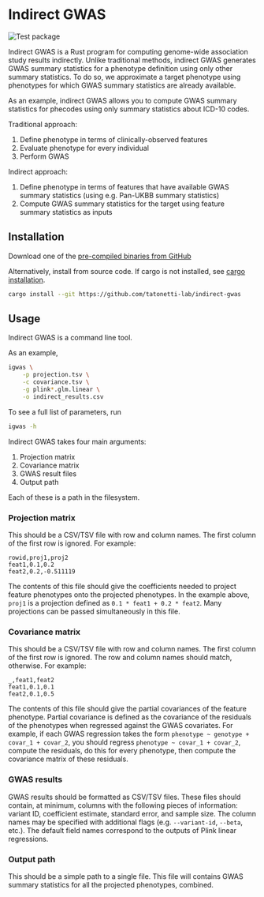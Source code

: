 # Indirect GWAS

![Test package](https://github.com/tatonetti-lab/indirect-gwas/actions/workflows/tests.yml/badge.svg?branch=main)

Indirect GWAS is a Rust program for computing genome-wide association study results indirectly.
Unlike traditional methods, indirect GWAS generates GWAS summary statistics for a phenotype definition using only other summary statistics.
To do so, we approximate a target phenotype using phenotypes for which GWAS summary statistics are already available.

As an example, indirect GWAS allows you to compute GWAS summary statistics for phecodes using only summary statistics about ICD-10 codes.

Traditional approach:
1. Define phenotype in terms of clinically-observed features
2. Evaluate phenotype for every individual
3. Perform GWAS

Indirect approach:
1. Define phenotype in terms of features that have available GWAS summary statistics (using e.g. Pan-UKBB summary statistics)
2. Compute GWAS summary statistics for the target using feature summary statistics as inputs

## Installation

Download one of the [pre-compiled binaries from GitHub](https://github.com/tatonetti-lab/indirect-gwas/releases/latest)

Alternatively, install from source code.
If cargo is not installed, see [cargo installation](https://doc.rust-lang.org/cargo/getting-started/installation.html).

```bash
cargo install --git https://github.com/tatonetti-lab/indirect-gwas
```

## Usage

Indirect GWAS is a command line tool.

As an example,

```bash
igwas \
    -p projection.tsv \
    -c covariance.tsv \
    -g plink*.glm.linear \
    -o indirect_results.csv
```

To see a full list of parameters, run

```bash
igwas -h
```

Indirect GWAS takes four main arguments:

1. Projection matrix
2. Covariance matrix
3. GWAS result files
4. Output path

Each of these is a path in the filesystem.

### Projection matrix

This should be a CSV/TSV file with row and column names.
The first column of the first row is ignored.
For example:

```
rowid,proj1,proj2
feat1,0.1,0.2
feat2,0.2,-0.511119
```

The contents of this file should give the coefficients needed to project feature phenotypes onto the projected phenotypes.
In the example above, `proj1` is a projection defined as `0.1 * feat1 + 0.2 * feat2`.
Many projections can be passed simultaneously in this file.

### Covariance matrix

This should be a CSV/TSV file with row and column names.
The first column of the first row is ignored.
The row and column names should match, otherwise.
For example:

```
_,feat1,feat2
feat1,0.1,0.1
feat2,0.1,0.5
```

The contents of this file should give the partial covariances of the feature phenotype.
Partial covariance is defined as the covariance of the residuals of the phenotypes when regressed against the GWAS covariates.
For example, if each GWAS regression takes the form `phenotype ~ genotype + covar_1 + covar_2`, you should regress `phenotype ~ covar_1 + covar_2`, compute the residuals, do this for every phenotype, then compute the covariance matrix of these residuals.

### GWAS results

GWAS results should be formatted as CSV/TSV files.
These files should contain, at minimum, columns with the following pieces of information: variant ID, coefficient estimate, standard error, and sample size.
The column names may be specified with additional flags (e.g. `--variant-id`, `--beta`, etc.).
The default field names correspond to the outputs of Plink linear regressions.

### Output path

This should be a simple path to a single file.
This file will contains GWAS summary statistics for all the projected phenotypes, combined.
